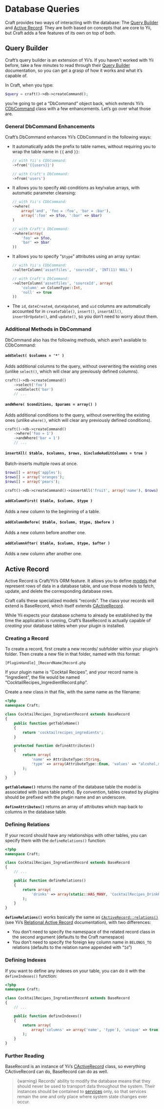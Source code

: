 # Database Queries

Craft provides two ways of interacting with the database: The [Query Builder](#query-builder) and [Active Record](#active-record). They are both based on concepts that are core to Yii, but Craft adds a few features of its own on top of both.

## Query Builder

Craft’s query builder is an extension of Yii’s. If you haven’t worked with Yii before, take a few minutes to read through their [Query Builder](http://www.yiiframework.com/doc/guide/1.1/en/database.query-builder) documentation, so you can get a grasp of how it works and what it’s capable of.

In Craft, when you type:

```php
$query = craft()->db->createCommand();
```

you’re going to get a “DbCommand” object back, which extends Yii’s [CDbCommand](http://www.yiiframework.com/doc/api/1.1/CDbCommand) class with a few enhancements. Let’s go over what those are.

### General DbCommand Enhancements

Craft’s DbCommand enhances Yii’s CDbCommand in the following ways:

- It automatically adds the prefix to table names, without requiring you to wrap the table name in `{{` and `}}`:

    ```php
    // with Yii's CDbCommand:
    ->from('{{users}}')

    // with Craft's DbCommand:
    ->from('users')
    ```

- It allows you to specify `AND` conditions as key/value arrays, with automatic parameter cleansing:

    ```php
    // with Yii's CDbCommand:
    ->where(
        array('and', 'foo = :foo', 'bar = :bar'),
        array(':foo' => $foo, ':bar' => $bar)
    )

    // with Craft's DbCommand:
    ->where(array(
        'foo' => $foo,
        'bar' => $bar
    ))
    ```

- It allows you to specify “`$type`” attributes using an array syntax:

    ```php
    // with Yii's CDbCommand:
    ->alterColumn('assetfiles', 'sourceId', 'INT(11) NULL')

    // with Craft's DbCommand:
    ->alterColumn('assetfiles', 'sourceId', array(
        'column' => ColumnType::Int,
        'null' => true
    ))
    ```


- The `id`, `dateCreated`, `dateUpdated`, and `uid` columns are automatically accounted for in `createTable()`, `insert()`, `insertAll()`, `insertOrUpdate()`, and `update()`, so you don’t need to worry about them.

### Additional Methods in DbCommand

DbCommand also has the following methods, which aren’t available to CDbCommand:

#### `addSelect( $columns = '*' )`

Adds additional columns to the query, without overwriting the existing ones (unlike `select()`, which will clear any previously defined columns).

```php
craft()->db->createCommand()
    ->select('foo')
    ->addSelect('bar')
    // ...
```

#### `andWhere( $conditions, $params = array() )`

Adds additional conditions to the query, without overwriting the existing ones (unlike `where()`, which will clear any previously defined conditions).

```php
craft()->db->createCommand()
    ->where('foo = 1')
    ->andWhere('bar = 1')
    // ...
```

#### `insertAll( $table, $columns, $rows, $includeAuditColumns = true )`

Batch-inserts multiple rows at once.

```php
$rows[] = array('apples');
$rows[] = array('oranges');
$rows[] = array('pears');

craft()->db->createCommand()->insertAll('fruit', array('name'), $rows);
```

#### `addColumnFirst( $table, $column, $type )`

Adds a new column to the beginning of a table.

#### `addColumnBefore( $table, $column, $type, $before )`

Adds a new column before another one.

#### `addColumnAfter( $table, $column, $type, $after )`

Adds a new column after another one.


## Active Record

Active Record is Craft/Yii’s ORM feature. It allows you to define [models](models.md) that represent rows of data in a database table, and use those models to fetch, update, and delete the corresponding database rows.

Craft calls these specialized models “records”. The class your records will extend is BaseRecord, which itself extends [CActiveRecord](http://www.yiiframework.com/doc/api/1.1/CActiveRecord).

While Yii expects your database schema to already be established by the time the application is running, Craft’s BaseRecord is actually capable of _creating_ your database tables when your plugin is installed.

### Creating a Record

To create a record, first create a new records/ subfolder within your plugin’s folder. Then create a new file in that folder, named with this format:

```
[PluginHandle]_[RecordName]Record.php
```

If your plugin name is “Cocktail Recipes”, and your record name is “Ingredient”, the file would be named “CocktailRecipes_IngredientRecord.php”.

Create a new class in that file, with the same name as the filename:

```php
<?php
namespace Craft;

class CocktailRecipes_IngredientRecord extends BaseRecord
{
    public function getTableName()
    {
        return 'cocktailrecipes_ingredients';
    }

    protected function defineAttributes()
    {
        return array(
            'name' => AttributeType::String,
            'type' => array(AttributeType::Enum, 'values' => "alcohol,mixer,other"),
        );
    }
}
```

**`getTableName()`** returns the name of the database table the model is associated with (sans table prefix). By convention, tables created by plugins should be prefixed with the plugin name and an underscore.

**`defineAttributes()`** returns an array of attributes which map back to columns in the database table.

### Defining Relations

If your record should have any relationships with other tables, you can specify them with the `defineRelations()` function:

```php
<?php
namespace Craft;

class CocktailRecipes_IngredientRecord extends BaseRecord
{
    // ...

    public function defineRelations()
    {
        return array(
            'drinks' => array(static::HAS_MANY, 'CocktailRecipes_DrinkRecord', 'ingredientId'),
        );
    }
}
```

**`defineRelations()`** works basically the same as [`CActiveRecord::relations()`](http://www.yiiframework.com/doc/api/1.1/CActiveRecord#relations-detail) (see Yii’s [Relational Active Record](http://www.yiiframework.com/doc/guide/1.1/en/database.arr) documentation), with two differences:

- You don’t need to specify the namespace of the related record class in the second argument (defaults to the Craft namespace)
- You don’t need to specify the foreign key column name in `BELONGS_TO` relations (defaults to the relation name appended with “`Id`”)


### Defining Indexes

If you want to define any indexes on your table, you can do it with the `defineIndexes()` function:

```php
<?php
namespace Craft;

class CocktailRecipes_IngredientRecord extends BaseRecord
{
    // ...

    public function defineIndexes()
    {
        return array(
            array('columns' => array('name', 'type'), 'unique' => true),
        );
    }
}
```

### Further Reading

BaseRecord is an instance of Yii’s [CActiveRecord](http://www.yiiframework.com/doc/api/1.1/CActiveRecord) class, so everything CActiveRecord can do, BaseRecord can do as well.

> {warning} Records’ ability to modify the database means that they should never be used to transport data throughout the system. Their instances should be contained to [services](services.md) only, so that services remain the one and only place where system state changes ever occur.